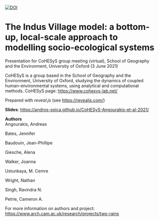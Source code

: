 [![DOI]()]()

# The Indus Village model: a bottom-up, local-scale approach to modelling socio-ecological systems
Presentation for CoHESyS group meeting (virtual), School of Geography and the Environment, University of Oxford (3 June 2021)

CoHESyS is a group based in the School of Geography and the Environment, University of Oxford, studying the dynamics of coupled human-environmental systems, using analytical and computational methods. CoHESyS page: https://www.cohesys-lab.net/

Prepared with *reveal.js* (see https://revealjs.com/)

**Slides**: https://andros-spica.github.io/CoHESyS-Angourakis-et-al-2021/  

**Authors**  
Angourakis, Andreas

Bates, Jennifer

Baudouin, Jean-Phillipe

Giesche, Alena

Walker, Joanna

Ustunkaya, M. Cemre 

Wright, Nathan

Singh, Ravindra N. 

Petrie, Cameron A.

For more information on authors and project: https://www.arch.cam.ac.uk/research/projects/two-rains
